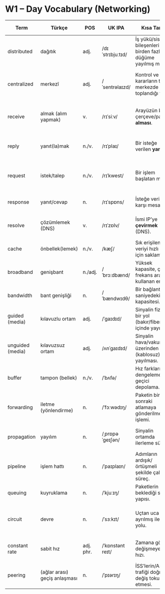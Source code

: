 # W1 – Day Vocabulary (Networking)

| Term | Türkçe | POS | UK IPA | Kısa Tanım | Kısa Örnek (EN) |
|---|---|---|---|---|---|
| distributed | dağıtık | adj. | /dɪˈstrɪbjuːtɪd/ | İş yükü/sistem bileşenleri birden fazla düğüme yayılmış mimari. | A **distributed** system scales horizontally. |
| centralized | merkezî | adj. | /ˈsentrəlaɪzd/ | Kontrol ve kararların tek bir merkezde toplandığı yapı. | A **centralized** controller manages all switches. |
| receive | almak (alım yapmak) | v. | /rɪˈsiːv/ | Arayüzün bir çerçeve/paket **alması**. | The interface can **receive** frames at 1 Gbps. |
| reply | yanıt(la)mak | n./v. | /rɪˈplaɪ/ | Bir isteğe verilen **yanıt**. | ICMP Echo **reply** confirms connectivity. |
| request | istek/talep | n./v. | /rɪˈkwest/ | Bir işlem başlatan mesaj. | HTTP **request** uses method GET. |
| response | yanıt/cevap | n. | /rɪˈspɒns/ | İsteğe verilen karşı mesaj. | Server sent a 200 OK **response**. |
| resolve | çözümlemek (DNS) | v. | /rɪˈzɒlv/ | İsmi IP’ye **çevirmek** (DNS). | DNS will **resolve** the hostname to an IP. |
| cache | önbellek(lemek) | n./v. | /kæʃ/ | Sık erişilen veriyi hızlı erişim için saklamak. | DNS **cache** reduces lookup time. |
| broadband | genişbant | n./adj. | /ˈbrɔːdbænd/ | Yüksek kapasite, çoklu frekans aralığı kullanan erişim. | Home **broadband** offers 100 Mbps. |
| bandwidth | bant genişliği | n. | /ˈbændwɪdθ/ | Bir bağlantının saniyedeki kapasitesi. | The link’s **bandwidth** is 1 Gbps. |
| guided (media) | kılavuzlu ortam | adj. | /ˈɡaɪdɪd/ | Sinyalin fiziksel bir yol (bakır/fiber) içinde yayılması. | Fiber is a **guided** medium. |
| unguided (media) | kılavuzsuz ortam | adj. | /ʌnˈɡaɪdɪd/ | Sinyalin hava/vakum üzerinden (kablosuz) yayılması. | Wi-Fi is an **unguided** medium. |
| buffer | tampon (bellek) | n./v. | /ˈbʌfə/ | Hız farklarını dengelemek için geçici depolama. | Packets wait in a **buffer** during congestion. |
| forwarding | iletme (yönlendirme) | n. | /ˈfɔːwədɪŋ/ | Paketin bir sonraki atlamaya gönderilmesi işlemi. | The router’s **forwarding** table selects the next hop. |
| propagation | yayılım | n. | /ˌprɒpəˈɡeɪʃən/ | Sinyalin ortamda ilerleme süreci. | **Propagation** delay depends on distance. |
| pipeline | işlem hattı | n. | /ˈpaɪplaɪn/ | Adımların ardışık/örtüşmeli şekilde çalıştığı süreç. | Logs go through a SIEM **pipeline**. |
| queuing | kuyruklama | n. | /ˈkjuːɪŋ/ | Paketlerin servis beklediği sıra yapısı. | **Queuing** delay rises under load. |
| circuit | devre | n. | /ˈsɜːkɪt/ | Uçtan uca ayrılmış iletişim yolu. | A leased **circuit** provides constant bandwidth. |
| constant rate | sabit hız | adj. phr. | /ˈkɒnstənt reɪt/ | Zamana göre değişmeyen bit hızı. | Video was encoded at a **constant rate**. |
| peering | (ağlar arası) geçiş anlaşması | n. | /ˈpɪərɪŋ/ | İSS’lerin/AS’lerin trafiği doğrudan değiş tokuş etmesi. | Two ISPs formed a **peering** agreement. |
 
